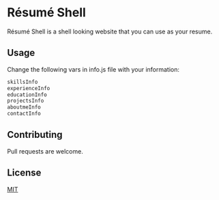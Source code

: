 # Résumé Shell


Résumé Shell is a shell looking website that you can use as your resume.


## Usage
Change the following vars in info.js file with your information:
```javascript
skillsInfo
experienceInfo
educationInfo
projectsInfo
aboutmeInfo
contactInfo
```

## Contributing
Pull requests are welcome.


## License
[MIT](https://choosealicense.com/licenses/mit/)

